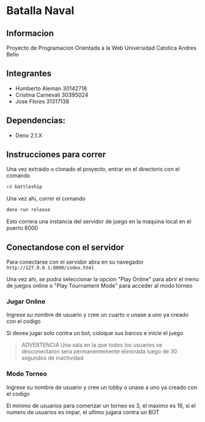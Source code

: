 # Batalla Naval

## Informacion

Proyecto de Programacion Orientada a la Web
Universidad Catolica Andres Bello

## Integrantes

- Humberto Aleman       30142718
- Cristina Carnevali    30395024
- Jose Flores           31317138

## Dependencias:

- Deno 2.1.X

## Instrucciones para correr

Una vez extraido o clonado el proyecto, entrar en el directorio con el comando

```bash
cd battleship
```

Una vez ahi, correr el comando

```bash
deno run release
```

Esto correra una instancia del servidor de juego en la maquina local en el puerto 8000

## Conectandose con el servidor

Para conectarse con el servidor abra en su navegador `http://127.0.0.1:8000/index.html`

Una vez ahi, se podra seleccionar la opcion "Play Online" para abrir el menu de juegos online o "Play Tournament Mode" para acceder al modo torneo

### Jugar Online

Ingrese su nombre de usuario y cree un cuarto o unase a uno ya creado con el codigo

Si desea jugar solo contra un bot, coloque sus barcos e inicie el juego

> ADVERTENCIA
> Una sala en la que todos los usuarios se desconectaron sera permanentemente eliminada luego de 30 segundos de inactividad

### Modo Torneo

Ingrese su nombre de usuario y cree un lobby o unase a uno ya creado con el codigo

El minimo de usuarios para comenzar un torneo es 3, el maximo es 16, si el numero de usuarios es impar, el ultimo jugara contra un BOT
